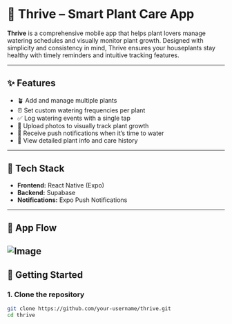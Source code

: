 # 🌱 Thrive – Smart Plant Care App

**Thrive** is a comprehensive mobile app that helps plant lovers manage watering schedules and visually monitor plant growth. Designed with simplicity and consistency in mind, Thrive ensures your houseplants stay healthy with timely reminders and intuitive tracking features.

---

## ✨ Features

- 🪴 Add and manage multiple plants  
- ⏰ Set custom watering frequencies per plant  
- ✅ Log watering events with a single tap  
- 📸 Upload photos to visually track plant growth  
- 🔔 Receive push notifications when it’s time to water  
- 🧾 View detailed plant info and care history  

---

## 📲 Tech Stack

- **Frontend:** React Native (Expo)  
- **Backend:** Supabase  
- **Notifications:** Expo Push Notifications  

---

## 🔄 App Flow
![Image](https://github.com/user-attachments/assets/ccf08fb6-f110-4e8a-b409-d6bd20aee713)
---

## 🔧 Getting Started

### 1. Clone the repository
```bash
git clone https://github.com/your-username/thrive.git
cd thrive
